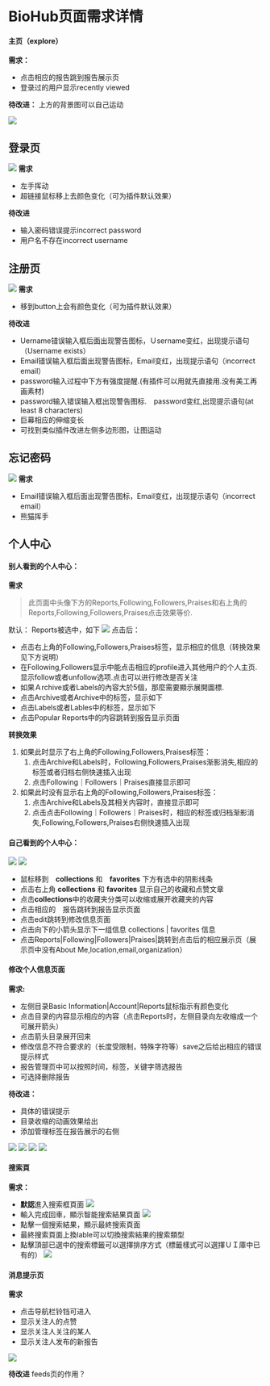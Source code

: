 # BioHub页面需求详情
#### 主页（explore）
**需求：**
- 点击相应的报告跳到报告展示页
- 登录过的用户显示recently viewed

**待改进：**
上方的背景图可以自己运动

![](更新explore（主页）/preview/pages-explore.png)

## 登录页
![](BioHub登陆注册忘记密码/preview/pages-登陆页.png)
**需求**
- 左手挥动
- 超链接鼠标移上去颜色变化（可为插件默认效果）

**待改进**
- 输入密码错误提示incorrect password 
- 用户名不存在incorrect username

## 注册页
![](../Art/BioHub登陆注册忘记密码/preview/pages-注册页.png)
**需求**
- 移到button上会有颜色变化（可为插件默认效果）
  
**待改进**
- Uername错误输入框后面出现警告图标，Ｕsername变红，出现提示语句（Username exists）
- Email错误输入框后面出现警告图标，Email变红，出现提示语句（incorrect email）
- password输入过程中下方有强度提醒.(有插件可以用就先直接用.没有美工再画素材)
- password输入错误输入框出现警告图标.　password变红,出现提示语句(at least 8 characters)
- 巨幕相应的伸缩变长
- 可找到类似插件改进左侧多边形图，让图运动

## 忘记密码
![](../Art/BioHub登陆注册忘记密码/preview/pages-忘记密码01.png)
**需求**
- Email错误输入框后面出现警告图标，Email变红，出现提示语句（incorrect email）
- 熊猫挥手


## 个人中心
#### 别人看到的个人中心：
**需求**

>此页面中头像下方的Reports,Following,Followers,Praises和右上角的Reports,Following,Followers,Praises点击效果等价.

默认：
Reports被选中，如下
![](更新点击reports/preview/pages-点击reports.png)
点击后：
- 点击右上角的Following,Followers,Praises标签，显示相应的信息（转换效果见下方说明）
- 在Following,Followers显示中能点击相应的profile进入其他用户的个人主页.显示follow或者unfollow选项.点击可以进行修改是否关注
- 如果Ａrchive或者Labels的內容大於5個，那麼需要顯示展開圖標.
- 点击Archive或者Archive中的标签，显示如下
- 点击Labels或者Lables中的标签，显示如下
- 点击Popular Reports中的内容跳转到报告显示页面

**转换效果**　
1. 如果此时显示了右上角的Following,Followers,Praises标签：
    1. 点击Archive和Labels时，Following,Followers,Praises渐影消失,相应的标签或者归档右侧快速插入出现
    2. 点击Following｜Followers｜Praises直接显示即可
2. 如果此时没有显示右上角的Following,Followers,Praises标签：
    1. 点击Archive和Labels及其相关内容时，直接显示即可
    2. 点击点击Following｜Followers｜Praises时，相应的标签或归档渐影消失,Following,Followers,Praises右侧快速插入出现

#### 自己看到的个人中心：
![](更新自己打开个人中心设置/preview/pages-个人中心collections）.png)
![](更新自己打开个人中心设置/preview/pages-个人中心favourites.png)
- 鼠标移到　**collections** 和　**favorites** 下方有选中的阴影线条
- 点击右上角 **collections** 和 **favorites** 显示自己的收藏和点赞文章
- 点击**collections**中的收藏夹分类可以收缩或展开收藏夹的内容
- 点击相应的　报告跳转到报告显示页面
- 点击edit跳转到修改信息页面
- 点击向下的小箭头显示下一组信息 collections | favorites 信息
- 点击Reports|Following|Followers|Praises|跳转到点击后的相应展示页（展示页中没有About Me,location,email,organization）

#### 修改个人信息页面
**需求:**
- 左侧目录Basic Information|Account|Reports鼠标指示有颜色变化
- 点击目录的内容显示相应的内容（点击Reports时，左侧目录向左收缩成一个可展开箭头）
- 点击箭头目录展开回来
- 修改信息不符合要求的（长度受限制，特殊字符等）save之后给出相应的错误提示样式
- 报告管理页中可以按照时间，标签，关键字筛选报告
- 可选择删除报告

**待改进：**
- 具体的错误提示
- 目录收缩的动画效果给出
- 添加管理标签在报告展示的右侧

![](更新自己打开个人中心设置/preview/pages-设置account.png)
![](更新自己打开个人中心设置/preview/pages-设置basic-info.png)
![](更新自己打开个人中心设置/preview/pages-设置reports.png)
![](更新自己打开个人中心设置/preview/pages-设置reports2.png)



#### 搜索頁
**需求：**
- **默認**進入搜索框頁面
![](更新搜索三个页面/preview/pages-搜索页.png)
- 輸入完成回車，顯示智能搜索結果頁面
![](更新搜索三个页面/preview/pages-搜索结果页1（report）.png)
- 點擊一個搜索結果，顯示最終搜索頁面
- 最終搜索頁面上換lable可以切換搜索結果的搜索類型
- 點擊頂部已選中的搜索標籤可以選擇排序方式（標籤樣式可以選擇ＵＩ庫中已有的）
![](更新搜索三个页面/preview/pages-搜索结果页2（report）.png)



#### 消息提示页
**需求**
- 点击导航栏铃铛可进入
- 显示关注人的点赞
- 显示关注人关注的某人
- 显示关注人发布的新报告

![](用户/preview/pages-消息通知.png)

**待改进**
feeds页的作用？